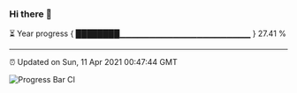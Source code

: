 ### Hi there 👋

⏳ Year progress { ████████▁▁▁▁▁▁▁▁▁▁▁▁▁▁▁▁▁▁▁▁▁▁ } 27.41 %

---

⏰ Updated on Sun, 11 Apr 2021 00:47:44 GMT

![Progress Bar CI](https://github.com/liununu/liununu/workflows/Progress%20Bar%20CI/badge.svg)
